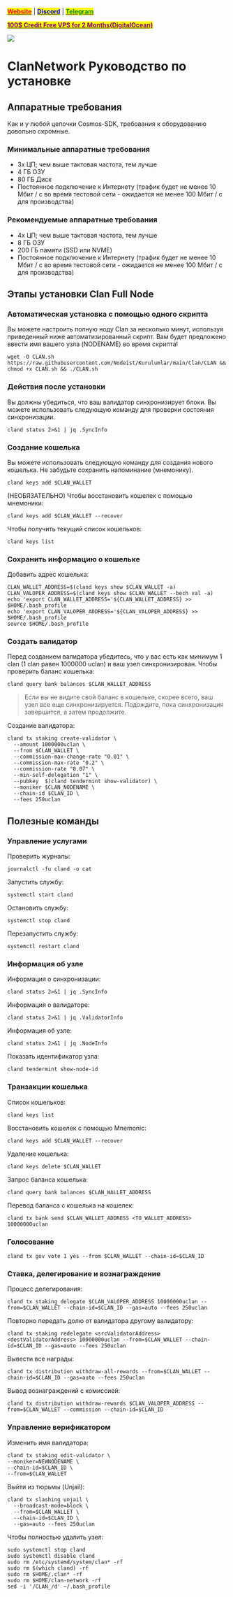 &#x20;                                                       [<mark style="color:red;">**Website**</mark>](https://nodeist.net/) | [<mark style="color:blue;">**Discord**</mark>](https://discord.gg/ypx7mJ6Zzb) | [<mark style="color:green;">**Telegram**</mark>](https://t.me/noodeist)

&#x20;                                     [<mark style="color:purple;">**100$ Credit Free VPS for 2 Months(DigitalOcean)**</mark>](https://www.digitalocean.com/?refcode=410c988c8b3e&utm_campaign=Referral_Invite&utm_medium=Referral_Program&utm_source=badge)

![](https://i.hizliresim.com/7wxdkbj.jpeg)


# ClanNetwork Руководство по установке
## Аппаратные требования
Как и у любой цепочки Cosmos-SDK, требования к оборудованию довольно скромные.

### Минимальные аппаратные требования
  - 3x ЦП; чем выше тактовая частота, тем лучше
  - 4 ГБ ОЗУ
  - 80 ГБ Диск
  - Постоянное подключение к Интернету (трафик будет не менее 10 Мбит / с во время тестовой сети - ожидается не менее 100 Мбит / с для производства)

### Рекомендуемые аппаратные требования
  - 4x ЦП; чем выше тактовая частота, тем лучше
  - 8 ГБ ОЗУ
  - 200 ГБ памяти (SSD или NVME)
  - Постоянное подключение к Интернету (трафик будет не менее 10 Мбит / с во время тестовой сети - ожидается не менее 100 Мбит / с для производства)

## Этапы установки Clan Full Node
### Автоматическая установка с помощью одного скрипта
Вы можете настроить полную ноду Clan за несколько минут, используя приведенный ниже автоматизированный скрипт.
Вам будет предложено ввести имя вашего узла (NODENAME) во время скрипта!

```
wget -O CLAN.sh https://raw.githubusercontent.com/Nodeist/Kurulumlar/main/Clan/CLAN && chmod +x CLAN.sh && ./CLAN.sh
```
### Действия после установки

Вы должны убедиться, что ваш валидатор синхронизирует блоки.
Вы можете использовать следующую команду для проверки состояния синхронизации.
```
cland status 2>&1 | jq .SyncInfo
```

### Создание кошелька
Вы можете использовать следующую команду для создания нового кошелька. Не забудьте сохранить напоминание (мнемонику).
```
cland keys add $CLAN_WALLET
```

(НЕОБЯЗАТЕЛЬНО) Чтобы восстановить кошелек с помощью мнемоники:
```
cland keys add $CLAN_WALLET --recover
```

Чтобы получить текущий список кошельков:
```
cland keys list
```
### Сохранить информацию о кошельке
Добавить адрес кошелька:
```
CLAN_WALLET_ADDRESS=$(cland keys show $CLAN_WALLET -a)
CLAN_VALOPER_ADDRESS=$(cland keys show $CLAN_WALLET --bech val -a)
echo 'export CLAN_WALLET_ADDRESS='${CLAN_WALLET_ADDRESS} >> $HOME/.bash_profile
echo 'export CLAN_VALOPER_ADDRESS='${CLAN_VALOPER_ADDRESS} >> $HOME/.bash_profile
source $HOME/.bash_profile
```


### Создать валидатор
Перед созданием валидатора убедитесь, что у вас есть как минимум 1 clan (1 clan равен 1000000 uclan) и ваш узел синхронизирован.
Чтобы проверить баланс кошелька:
```
cland query bank balances $CLAN_WALLET_ADDRESS
```
> Если вы не видите свой баланс в кошельке, скорее всего, ваш узел все еще синхронизируется. Подождите, пока синхронизация завершится, а затем продолжите.

Создание валидатора:
```
cland tx staking create-validator \
  --amount 1000000uclan \
  --from $CLAN_WALLET \
  --commission-max-change-rate "0.01" \
  --commission-max-rate "0.2" \
  --commission-rate "0.07" \
  --min-self-delegation "1" \
  --pubkey  $(cland tendermint show-validator) \
  --moniker $CLAN_NODENAME \
  --chain-id $CLAN_ID \
  --fees 250uclan
```


## Полезные команды
### Управление услугами
Проверить журналы:
```
journalctl -fu cland -o cat
```

Запустить службу:
```
systemctl start cland
```

Остановить службу:
```
systemctl stop cland
```

Перезапустить службу:
```
systemctl restart cland
```

### Информация об узле
Информация о синхронизации:
```
cland status 2>&1 | jq .SyncInfo
```

Информация о валидаторе:
```
cland status 2>&1 | jq .ValidatorInfo
```

Информация об узле:
```
cland status 2>&1 | jq .NodeInfo
```

Показать идентификатор узла:
```
cland tendermint show-node-id
```

### Транзакции кошелька
Список кошельков:
```
cland keys list
```

Восстановить кошелек с помощью Mnemonic:
```
cland keys add $CLAN_WALLET --recover
```

Удаление кошелька:
```
cland keys delete $CLAN_WALLET
```

Запрос баланса кошелька:
```
cland query bank balances $CLAN_WALLET_ADDRESS
```

Перевод баланса с кошелька на кошелек:
```
cland tx bank send $CLAN_WALLET_ADDRESS <TO_WALLET_ADDRESS> 10000000uclan
```

### Голосование
```
cland tx gov vote 1 yes --from $CLAN_WALLET --chain-id=$CLAN_ID
```

### Ставка, делегирование и вознаграждение
Процесс делегирования:
```
cland tx staking delegate $CLAN_VALOPER_ADDRESS 10000000uclan --from=$CLAN_WALLET --chain-id=$CLAN_ID --gas=auto --fees 250uclan
```

Повторно передать долю от валидатора другому валидатору:
```
cland tx staking redelegate <srcValidatorAddress> <destValidatorAddress> 10000000uclan --from=$CLAN_WALLET --chain-id=$CLAN_ID --gas=auto --fees 250uclan
```

Вывести все награды:
```
cland tx distribution withdraw-all-rewards --from=$CLAN_WALLET --chain-id=$CLAN_ID --gas=auto --fees 250uclan
```

Вывод вознаграждений с комиссией:
```
cland tx distribution withdraw-rewards $CLAN_VALOPER_ADDRESS --from=$CLAN_WALLET --commission --chain-id=$CLAN_ID
```

### Управление верификатором
Изменить имя валидатора:
```
cland tx staking edit-validator \
--moniker=NEWNODENAME \
--chain-id=$CLAN_ID \
--from=$CLAN_WALLET
```

Выйти из тюрьмы (Unjail):
```
cland tx slashing unjail \
  --broadcast-mode=block \
  --from=$CLAN_WALLET \
  --chain-id=$CLAN_ID \
  --gas=auto --fees 250uclan
```


Чтобы полностью удалить узел:
```
sudo systemctl stop cland
sudo systemctl disable cland
sudo rm /etc/systemd/system/clan* -rf
sudo rm $(which cland) -rf
sudo rm $HOME/.clan* -rf
sudo rm $HOME/clan-network -rf
sed -i '/CLAN_/d' ~/.bash_profile
```
  